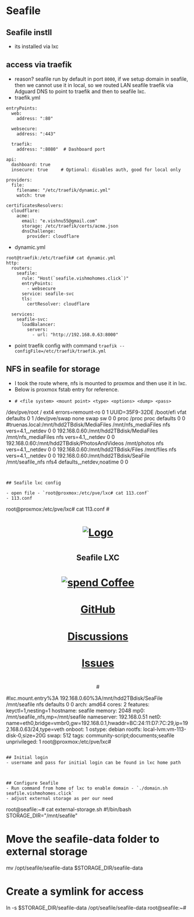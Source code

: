 # Seafile

## Seafile instll
- its installed via lxc


## access via traefik
- reason? seafile run by default in port `8000`, if we setup domain in seafile, then we cannot use it in local, so we routed LAN seafile traefik via Adguard DNS to point to traefik and then to seafile lxc.
- traefik.yml
```
entryPoints:
  web:
    address: ":80"

  websecure:
    address: ":443"

  traefik:
    address: ":8080"  # Dashboard port

api:
  dashboard: true
  insecure: true     # Optional: disables auth, good for local only

providers:
  file:
    filename: "/etc/traefik/dynamic.yml"
    watch: true

certificatesResolvers:
  cloudflare:
    acme:
      email: "e.vishnu55@gmail.com"
      storage: /etc/traefik/certs/acme.json
      dnsChallenge:
        provider: cloudflare
```

- dynamic.yml

```
root@traefik:/etc/traefik# cat dynamic.yml
http:
  routers:
    seafile:
      rule: "Host(`seafile.vishmohomes.click`)"
      entryPoints:
        - websecure
      service: seafile-svc
      tls:
        certResolver: cloudflare

  services:
    seafile-svc:
      loadBalancer:
        servers:
          - url: "http://192.168.0.63:8000"
```

- point traefik config with command `traefik --configFile=/etc/traefik/traefik.yml`

## NFS in seafile for storage
- I took the route where, nfs is mounted to proxmox and then use it in lxc.
- Below is proxmox fstab entry for reference.
- ```
  # <file system> <mount point> <type> <options> <dump> <pass>
/dev/pve/root / ext4 errors=remount-ro 0 1
UUID=35F9-32DE /boot/efi vfat defaults 0 1
/dev/pve/swap none swap sw 0 0
proc /proc proc defaults 0 0
#truenas.local:/mnt/hdd2TBdisk/MediaFiles /mnt/nfs_mediaFiles nfs vers=4.1,_netdev 0 0
192.168.0.60:/mnt/hdd2TBdisk/MediaFiles /mnt/nfs_mediaFiles nfs vers=4.1,_netdev 0 0
192.168.0.60:/mnt/hdd2TBdisk/PhotosAndVideos /mnt/photos nfs vers=4.1,_netdev 0 0
192.168.0.60:/mnt/hdd2TBdisk/Files /mnt/files nfs vers=4.1,_netdev 0 0
192.168.0.60:/mnt/hdd2TBdisk/SeaFile  /mnt/seafile_nfs  nfs4  defaults,_netdev,noatime  0  0
  ```


## Seafile lxc config

- open file - `root@proxmox:/etc/pve/lxc# cat 113.conf`
- 113.conf
```
root@proxmox:/etc/pve/lxc# cat 113.conf
#<div align='center'>
#  <a href='https%3A//Helper-Scripts.com' target='_blank' rel='noopener noreferrer'>
#    <img src='https%3A//raw.githubusercontent.com/community-scripts/ProxmoxVE/main/misc/images/logo-81x112.png' alt='Logo' style='width%3A81px;height%3A112px;'/>
#  </a>
#
#  <h2 style='font-size%3A 24px; margin%3A 20px 0;'>Seafile LXC</h2>
#
#  <p style='margin%3A 16px 0;'>
#    <a href='https%3A//ko-fi.com/community_scripts' target='_blank' rel='noopener noreferrer'>
#      <img src='https%3A//img.shields.io/badge/&#x2615;-Buy us a coffee-blue' alt='spend Coffee' />
#    </a>
#  </p>
#
#  <span style='margin%3A 0 10px;'>
#    <i class="fa fa-github fa-fw" style="color%3A #f5f5f5;"></i>
#    <a href='https%3A//github.com/community-scripts/ProxmoxVE' target='_blank' rel='noopener noreferrer' style='text-decoration%3A none; color%3A #00617f;'>GitHub</a>
#  </span>
#  <span style='margin%3A 0 10px;'>
#    <i class="fa fa-comments fa-fw" style="color%3A #f5f5f5;"></i>
#    <a href='https%3A//github.com/community-scripts/ProxmoxVE/discussions' target='_blank' rel='noopener noreferrer' style='text-decoration%3A none; color%3A #00617f;'>Discussions</a>
#  </span>
#  <span style='margin%3A 0 10px;'>
#    <i class="fa fa-exclamation-circle fa-fw" style="color%3A #f5f5f5;"></i>
#    <a href='https%3A//github.com/community-scripts/ProxmoxVE/issues' target='_blank' rel='noopener noreferrer' style='text-decoration%3A none; color%3A #00617f;'>Issues</a>
#  </span>
#</div>
#lxc.mount.entry%3A 192.168.0.60%3A/mnt/hdd2TBdisk/SeaFile /mnt/seafile nfs defaults 0 0
arch: amd64
cores: 2
features: keyctl=1,nesting=1
hostname: seafile
memory: 2048
mp0: /mnt/seafile_nfs,mp=/mnt/seafile
nameserver: 192.168.0.51
net0: name=eth0,bridge=vmbr0,gw=192.168.0.1,hwaddr=BC:24:11:D7:7C:29,ip=192.168.0.63/24,type=veth
onboot: 1
ostype: debian
rootfs: local-lvm:vm-113-disk-0,size=20G
swap: 512
tags: community-script;documents;seafile
unprivileged: 1
root@proxmox:/etc/pve/lxc#
```

## Initial login
- username and pass for initial login can be found in lxc home path



## Configure Seafile
- Run command from home of lxc to enable domain - `./domain.sh seafile.vishmohomes.click`
- adjust external storage as per our need
```
root@seafile:~# cat external-storage.sh
#!/bin/bash
STORAGE_DIR="/mnt/seafile"

# Move the seafile-data folder to external storage
mv /opt/seafile/seafile-data $STORAGE_DIR/seafile-data

# Create a symlink for access
ln -s $STORAGE_DIR/seafile-data /opt/seafile/seafile-data
root@seafile:~#
```

